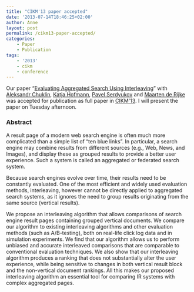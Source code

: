 ```yaml
---
title: "CIKM'13 paper accepted"
date: '2013-07-14T18:46:25+02:00'
author: Anne
layout: post
permalink: /cikm13-paper-accepted/
categories:
    - Paper
    - Publication
tags:
    - '2013'
    - cikm
    - conference
---
```


Our paper “[Evaluating Aggregated Search Using Interleaving](/assets/2013/09/ir0656-chuklin1.pdf)”
with [Aleksandr Chuklin](http://ch.linkedin.com/in/chuklin), [Katja Hofmann](http://khofm.wordpress.com/), [Pavel Serdyukov](http://ru.linkedin.com/in/pavelserdyukov)
and [Maarten de Rijke](http://staff.science.uva.nl/~mdr/) was accepted for publication as full paper
in [CIKM'13](http://www.cikm2013.org/). I will present the paper on Tuesday afternoon.

### Abstract

A result page of a modern web search engine is often much more complicated than a simple list of “ten blue links”. In
particular, a search engine may combine results from different sources (e.g., Web, News, and Images), and display these
as grouped results to provide a better user experience. Such a system is called an aggregated or federated search
system.

Because search engines evolve over time, their results need to be constantly evaluated. One of the most efficient and
widely used evaluation methods, interleaving, however cannot be directly applied to aggregated search systems, as it
ignores the need to group results originating from the same source (vertical results).

We propose an interleaving algorithm that allows comparisons of search engine result pages containing grouped vertical
documents. We compare our algorithm to existing interleaving algorithms and other evaluation methods (such as
A/B-testing), both on real-life click log data and in simulation experiments. We find that our algorithm allows us to
perform unbiased and accurate interleaved comparisons that are comparable to conventional evaluation techniques. We also
show that our interleaving algorithm produces a ranking that does not substantially alter the user experience, while
being sensitive to changes in both vertical result block and the non-vertical document rankings. All this makes our
proposed interleaving algorithm an essential tool for comparing IR systems with complex aggregated pages.